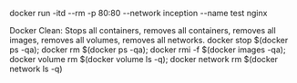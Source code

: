 docker run -itd --rm -p 80:80 --network inception --name test nginx

Docker Clean: Stops all containers, removes all containers, removes all images, removes all volumes, removes all networks.
docker stop $(docker ps -qa); docker rm $(docker ps -qa); docker rmi -f $(docker images -qa); docker volume rm $(docker volume ls -q); docker network rm $(docker network ls -q)